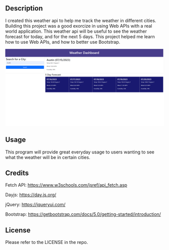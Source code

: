 # <weather-api>

## Description

I created this weather api to help me track the weather in different cities. Building this project was a good exorcize in using Web APIs with a real world application. This weather api will be useful to see the weather forecast for today, and for the next 5 days. This project helped me learn how to use Web APIs, and how to better use Bootstrap.

<img src="./assets/weather-api-webpage.png">

## Usage

This program will provide great everyday usage to users wanting to see what the weather will be in certain cities.

## Credits

Fetch API: https://www.w3schools.com/jsref/api_fetch.asp

Dayjs: https://day.js.org/

jQuery: https://jqueryui.com/

Bootstrap: https://getbootstrap.com/docs/5.0/getting-started/introduction/

## License

Please refer to the LICENSE in the repo.